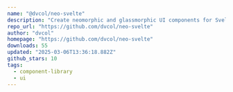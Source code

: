 ```yaml
---
name: "@dvcol/neo-svelte"
description: "Create neomorphic and glassmorphic UI components for Svelte 5."
repo_url: "https://github.com/dvcol/neo-svelte"
author: "dvcol"
homepage: "https://github.com/dvcol/neo-svelte"
downloads: 55
updated: "2025-03-06T13:36:18.882Z"
github_stars: 10
tags: 
  - component-library
  - ui
---
```

